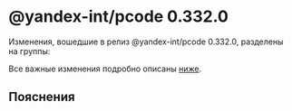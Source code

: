 # @yandex-int/pcode 0.332.0

<!-- ЧЕЛОВЕЧЕСКОЕ ВСТУПЛЕНИЕ -->

Изменения, вошедшие в релиз @yandex-int/pcode 0.332.0, разделены на группы:

Все важные изменения подробно описаны [ниже](#Пояснения).

## Пояснения

